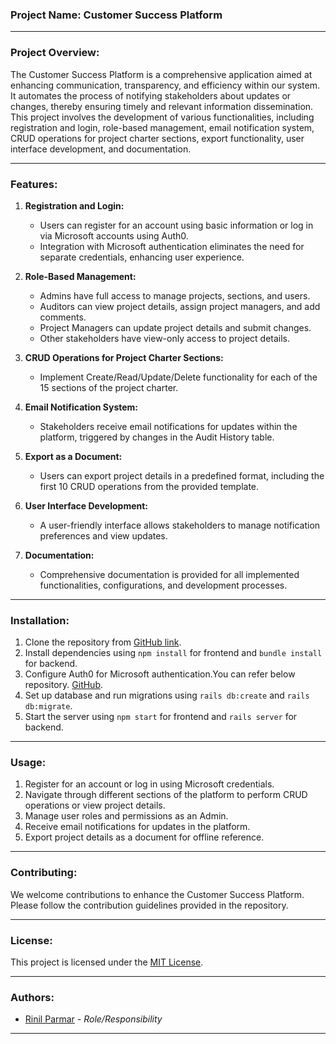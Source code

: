 ### Project Name: Customer Success Platform

---

### Project Overview:

The Customer Success Platform is a comprehensive application aimed at enhancing communication, transparency, and efficiency within our system. It automates the process of notifying stakeholders about updates or changes, thereby ensuring timely and relevant information dissemination. This project involves the development of various functionalities, including registration and login, role-based management, email notification system, CRUD operations for project charter sections, export functionality, user interface development, and documentation.

---

### Features:

1. **Registration and Login:**
   - Users can register for an account using basic information or log in via Microsoft accounts using Auth0.
   - Integration with Microsoft authentication eliminates the need for separate credentials, enhancing user experience.

2. **Role-Based Management:**
   - Admins have full access to manage projects, sections, and users.
   - Auditors can view project details, assign project managers, and add comments.
   - Project Managers can update project details and submit changes.
   - Other stakeholders have view-only access to project details.

3. **CRUD Operations for Project Charter Sections:**
   - Implement Create/Read/Update/Delete functionality for each of the 15 sections of the project charter.

4. **Email Notification System:**
   - Stakeholders receive email notifications for updates within the platform, triggered by changes in the Audit History table.

5. **Export as a Document:**
   - Users can export project details in a predefined format, including the first 10 CRUD operations from the provided template.

6. **User Interface Development:**
   - A user-friendly interface allows stakeholders to manage notification preferences and view updates.

7. **Documentation:**
   - Comprehensive documentation is provided for all implemented functionalities, configurations, and development processes.

---

### Installation:

1. Clone the repository from [GitHub link](#).
2. Install dependencies using `npm install` for frontend and `bundle install` for backend.
3. Configure Auth0 for Microsoft authentication.You can refer below repository.
   [GitHub](https://github.com/Rinil-Parmar/Login-Auth0-MSidentity).
5. Set up database and run migrations using `rails db:create` and `rails db:migrate`.
6. Start the server using `npm start` for frontend and `rails server` for backend.

---

### Usage:

1. Register for an account or log in using Microsoft credentials.
2. Navigate through different sections of the platform to perform CRUD operations or view project details.
3. Manage user roles and permissions as an Admin.
4. Receive email notifications for updates in the platform.
5. Export project details as a document for offline reference.

---

### Contributing:

We welcome contributions to enhance the Customer Success Platform. Please follow the contribution guidelines provided in the repository.

---

### License:

This project is licensed under the [MIT License](#).

---

### Authors:

- [Rinil Parmar](#) - *Role/Responsibility*

---

